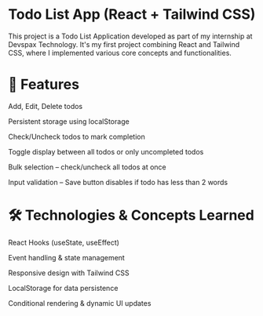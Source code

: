 # Todo List App (React + Tailwind CSS)

This project is a Todo List Application developed as part of my internship at Devspax Technology. It's my first project combining React and Tailwind CSS, where I implemented various core concepts and functionalities.

# 🔹 Features
Add, Edit, Delete todos

Persistent storage using localStorage

Check/Uncheck todos to mark completion

Toggle display between all todos or only uncompleted todos

Bulk selection – check/uncheck all todos at once

Input validation – Save button disables if todo has less than 2 words


# 🛠️ Technologies & Concepts Learned


React Hooks (useState, useEffect)

Event handling & state management

Responsive design with Tailwind CSS

LocalStorage for data persistence

Conditional rendering & dynamic UI updates

